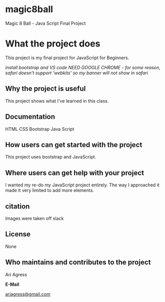 # magic8ball

Magic 8 Ball - Java Script Final Project

# What the project does

This project is my final project for JavaScript for Beginners.

_install bootstrap and VS code_
*NEED GOOGLE CHROME - for some reason, safari doesn't support 'webkits' so my banner will not show in safari*

## Why the project is useful

This project shows what I've learned in this class.

## Documentation

HTML
CSS
Bootstrap
Java Script

## How users can get started with the project

This project uses bootstrap and JavaScript.

## Where users can get help with your project

I wanted my re-do my JavaScript project entirely. The way I approached it made it very limited to add more elements.

## citation

Images were taken off slack

## License

None

## Who maintains and contributes to the project

Ari Agress

**E-Mail**

ariagress@gmail.com
